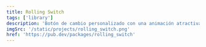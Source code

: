```yaml
---
title: Rolling Switch
tags: ['library']
description: 'Botón de cambio personalizado con una animación atractiva, hecho para permitirle personalizar colores, íconos y más.'
imgSrc: '/static/projects/rolling_switch.png'
href: 'https://pub.dev/packages/rolling_switch'
---
```

